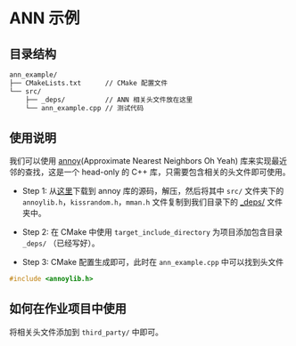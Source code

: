 # ANN 示例

## 目录结构

```txt
ann_example/
├── CMakeLists.txt      // CMake 配置文件
└── src/
    ├── _deps/          // ANN 相关头文件放在这里
    └── ann_example.cpp // 测试代码
```

## 使用说明

我们可以使用 [annoy](https://github.com/spotify/annoy)(Approximate Nearest Neighbors Oh Yeah) 库来实现最近邻的查找，这是一个 head-only 的 C++ 库，只需要包含相关的头文件即可使用。

- Step 1: 从[这里](https://github.com/spotify/annoy/releases/tag/v1.17.2)下载到 annoy 库的源码，解压，然后将其中 `src/` 文件夹下的 `annoylib.h`，`kissrandom.h`，`mman.h` 文件复制到我们目录下的 [_deps/](./src/_deps/) 文件夹中。

- Step 2: 在 CMake 中使用 `target_include_directory` 为项目添加包含目录 `_deps/` （已经写好）。

- Step 3: CMake 配置生成即可，此时在 `ann_example.cpp` 中可以找到头文件

```cpp
#include <annoylib.h>
```

## 如何在作业项目中使用

将相关头文件添加到 `third_party/` 中即可。

